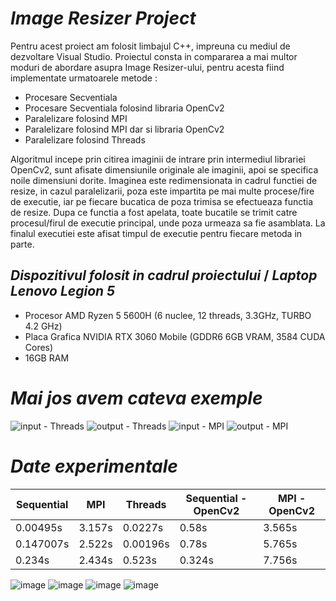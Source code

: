 # **_Image Resizer Project_**


 Pentru acest proiect am folosit limbajul C++, impreuna cu mediul de dezvoltare Visual Studio. Proiectul consta in compararea a mai multor moduri de abordare asupra Image Resizer-ului, pentru acesta fiind implementate urmatoarele metode :
* Procesare Secventiala
* Procesare Secventiala folosind libraria OpenCv2
* Paralelizare folosind MPI
* Paralelizare folosind MPI dar si libraria OpenCv2
* Paralelizare folosind Threads

Algoritmul incepe prin citirea imaginii de intrare prin intermediul librariei OpenCv2, sunt afisate dimensiunile originale ale imaginii, apoi se specifica noile dimensiuni dorite. Imaginea este redimensionata in cadrul functiei de resize, in cazul paralelizarii, poza este impartita pe mai multe procese/fire de executie, iar pe fiecare bucatica de poza trimisa se efectueaza functia de resize. Dupa ce functia a fost apelata, toate bucatile se trimit catre procesul/firul de executie principal, unde poza urmeaza sa fie asamblata. La finalul executiei este afisat timpul de executie pentru fiecare metoda in parte.

## **_Dispozitivul folosit in cadrul proiectului_** / **_Laptop Lenovo Legion 5_**
* Procesor AMD Ryzen 5 5600H (6 nuclee, 12 threads, 3.3GHz, TURBO 4.2 GHz)
* Placa Grafica NVIDIA RTX 3060 Mobile (GDDR6 6GB VRAM, 3584 CUDA Cores)
* 16GB RAM

# **_Mai jos avem cateva exemple_**
 
![input - Threads](https://github.com/raulraw/Image_Resizer_Project/assets/119895675/7228ec98-0c71-4927-9471-ab26b3f74470)
![output - Threads](https://github.com/raulraw/Image_Resizer_Project/assets/119895675/ec9249b6-b393-4aa5-869b-10b95513c324)
![input - MPI](https://github.com/raulraw/Image_Resizer_Project/assets/119895675/68a06a21-d904-444c-8dbe-3e623c55eebe)
![output - MPI](https://github.com/raulraw/Image_Resizer_Project/assets/119895675/b564ded2-4f63-49c2-9995-6d0179a9d27e)

# **_Date experimentale_**

| Sequential  | MPI | Threads | Sequential - OpenCv2 | MPI - OpenCv2 |
| ------------- | ------------- | ------------- | ------------- | ------------- |
|  0.00495s | 3.157s  |  0.0227s | 0.58s  | 3.565s |
|  0.147007s |  2.522s |  0.00196s  |  0.78s | 5.765s |
|  0.234s | 2.434s | 0.523s | 0.324s | 7.756s |



![image](https://github.com/raulraw/Image_Resizer_Project/assets/119895675/f45e370d-d354-4c2d-b356-77d503f9bcb3)
![image](https://github.com/raulraw/Image_Resizer_Project/assets/119895675/27142926-2b9c-41f3-8674-2dd2ec869bf7)
![image](https://github.com/raulraw/Image_Resizer_Project/assets/119895675/fcc8c6cf-8009-4b3c-8c41-c4fa355ea8b8)
![image](https://github.com/raulraw/Image_Resizer_Project/assets/119895675/648032df-3e13-454b-b122-cdf2c5d276d7)



